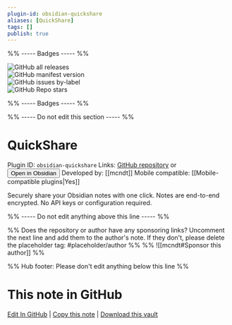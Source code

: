 ```yaml
---
plugin-id: obsidian-quickshare
aliases: [QuickShare]
tags: []
publish: true
---
```


%% ----- Badges ----- %%

![GitHub all releases](https://img.shields.io/github/downloads/mcndt/obsidian-quickshare/total?color=573E7A&logo=github&style=for-the-badge)  
![GitHub manifest version](https://img.shields.io/github/manifest-json/v/mcndt/obsidian-quickshare?color=573E7A&logo=github&style=for-the-badge)  
![GitHub issues by-label](https://img.shields.io/github/issues/mcndt/obsidian-quickshare/help%20wanted?color=573E7A&logo=github&style=for-the-badge)  
![GitHub Repo stars](https://img.shields.io/github/stars/mcndt/obsidian-quickshare?color=573E7A&logo=github&style=for-the-badge)

%% ----- Badges ----- %%

%% ----- Do not edit this section ----- %%

# QuickShare

Plugin ID: `obsidian-quickshare`
Links: [GitHub repository](https://github.com/mcndt/obsidian-quickshare) or [<button id=HH>Open in Obsidian</button>](obsidian://show-plugin?id=obsidian-quickshare)
Developed by: [[mcndt]]
Mobile compatible: [[Mobile-compatible plugins|Yes]]

Securely share your Obsidian notes with one click. Notes are end-to-end encrypted. No API keys or configuration required.

%% ----- Do not edit anything above this line ----- %%

%% Does the repository or author have any sponsoring links? Uncomment the next line and add them to the author's note. If they don't, please delete the placeholder tag: #placeholder/author %%
%% ![[mcndt#Sponsor this author]] %%

%% Hub footer: Please don't edit anything below this line %%

# This note in GitHub

<span class="git-footer">[Edit In GitHub](https://github.dev/obsidian-community/obsidian-hub/blob/main/02%20-%20Community%20Expansions/02.05%20All%20Community%20Expansions/Plugins/obsidian-quickshare.md "git-hub-edit-note") | [Copy this note](https://raw.githubusercontent.com/obsidian-community/obsidian-hub/main/02%20-%20Community%20Expansions/02.05%20All%20Community%20Expansions/Plugins/obsidian-quickshare.md "git-hub-copy-note") | [Download this vault](https://github.com/obsidian-community/obsidian-hub/archive/refs/heads/main.zip "git-hub-download-vault") </span>
